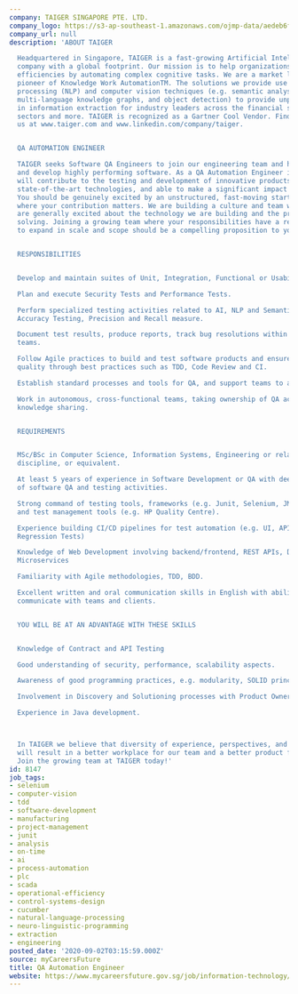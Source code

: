 ```yaml
---
company: TAIGER SINGAPORE PTE. LTD.
company_logo: https://s3-ap-southeast-1.amazonaws.com/ojmp-data/aedeb6f749e65f9c08cab0d531473596/taiger-singapore.jpg
company_url: null
description: 'ABOUT TAIGER

  Headquartered in Singapore, TAIGER is a fast-growing Artificial Intelligence (AI)
  company with a global footprint. Our mission is to help organizations optimize operational
  efficiencies by automating complex cognitive tasks. We are a market leader and the
  pioneer of Knowledge Work AutomationTM. The solutions we provide use natural language
  processing (NLP) and computer vision techniques (e.g. semantic analysis, concept-extraction,
  multi-language knowledge graphs, and object detection) to provide unparalleled accuracy
  in information extraction for industry leaders across the financial services, government
  sectors and more. TAIGER is recognized as a Gartner Cool Vendor. Find out more about
  us at www.taiger.com and www.linkedin.com/company/taiger.


  QA AUTOMATION ENGINEER

  TAIGER seeks Software QA Engineers to join our engineering team and help us test
  and develop highly performing software. As a QA Automation Engineer in Taiger you
  will contribute to the testing and development of innovative products, based on
  state-of-the-art technologies, and able to make a significant impact in the industry.
  You should be genuinely excited by an unstructured, fast-moving startup environment
  where your contribution matters. We are building a culture and team with those that
  are generally excited about the technology we are building and the problems we''re
  solving. Joining a growing team where your responsibilities have a real potential
  to expand in scale and scope should be a compelling proposition to you.


  RESPONSIBILITIES


  Develop and maintain suites of Unit, Integration, Functional or Usability Tests.

  Plan and execute Security Tests and Performance Tests.

  Perform specialized testing activities related to AI, NLP and Semantics, such as
  Accuracy Testing, Precision and Recall measure.

  Document test results, produce reports, track bug resolutions within development
  teams.

  Follow Agile practices to build and test software products and ensure technical
  quality through best practices such as TDD, Code Review and CI.

  Establish standard processes and tools for QA, and support teams to adopt them

  Work in autonomous, cross-functional teams, taking ownership of QA activities and
  knowledge sharing.


  REQUIREMENTS


  MSc/BSc in Computer Science, Information Systems, Engineering or related technical
  discipline, or equivalent.

  At least 5 years of experience in Software Development or QA with deep understanding
  of software QA and testing activities.

  Strong command of testing tools, frameworks (e.g. Junit, Selenium, JMeter, Cucumber)
  and test management tools (e.g. HP Quality Centre).

  Experience building CI/CD pipelines for test automation (e.g. UI, API, Integration,
  Regression Tests)

  Knowledge of Web Development involving backend/frontend, REST APIs, Databases and/or
  Microservices

  Familiarity with Agile methodologies, TDD, BDD.

  Excellent written and oral communication skills in English with ability to effectively
  communicate with teams and clients.


  YOU WILL BE AT AN ADVANTAGE WITH THESE SKILLS


  Knowledge of Contract and API Testing

  Good understanding of security, performance, scalability aspects.

  Awareness of good programming practices, e.g. modularity, SOLID principles.

  Involvement in Discovery and Solutioning processes with Product Owners and Stakeholders.

  Experience in Java development.



  In TAIGER we believe that diversity of experience, perspectives, and background
  will result in a better workplace for our team and a better product for our clients.
  Join the growing team at TAIGER today!'
id: 8147
job_tags:
- selenium
- computer-vision
- tdd
- software-development
- manufacturing
- project-management
- junit
- analysis
- on-time
- ai
- process-automation
- plc
- scada
- operational-efficiency
- control-systems-design
- cucumber
- natural-language-processing
- neuro-linguistic-programming
- extraction
- engineering
posted_date: '2020-09-02T03:15:59.000Z'
source: myCareersFuture
title: QA Automation Engineer
website: https://www.mycareersfuture.gov.sg/job/information-technology/qa-automation-engineer-taiger-singapore-34a71acda9de1bfe98684ecff61886b1
---
```

